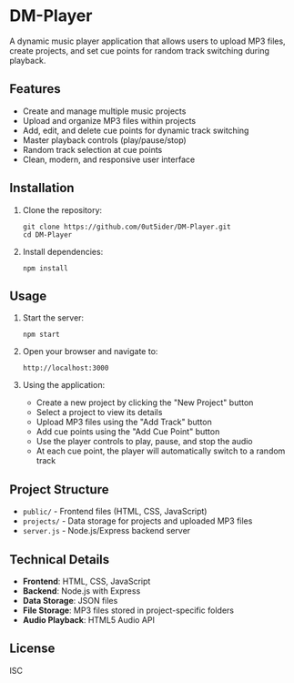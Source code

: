 # DM-Player

A dynamic music player application that allows users to upload MP3 files, create projects, and set cue points for random track switching during playback.

## Features

- Create and manage multiple music projects
- Upload and organize MP3 files within projects
- Add, edit, and delete cue points for dynamic track switching
- Master playback controls (play/pause/stop)
- Random track selection at cue points
- Clean, modern, and responsive user interface

## Installation

1. Clone the repository:
   ```
   git clone https://github.com/0ut5ider/DM-Player.git
   cd DM-Player
   ```

2. Install dependencies:
   ```
   npm install
   ```

## Usage

1. Start the server:
   ```
   npm start
   ```

2. Open your browser and navigate to:
   ```
   http://localhost:3000
   ```

3. Using the application:
   - Create a new project by clicking the "New Project" button
   - Select a project to view its details
   - Upload MP3 files using the "Add Track" button
   - Add cue points using the "Add Cue Point" button
   - Use the player controls to play, pause, and stop the audio
   - At each cue point, the player will automatically switch to a random track

## Project Structure

- `public/` - Frontend files (HTML, CSS, JavaScript)
- `projects/` - Data storage for projects and uploaded MP3 files
- `server.js` - Node.js/Express backend server

## Technical Details

- **Frontend**: HTML, CSS, JavaScript
- **Backend**: Node.js with Express
- **Data Storage**: JSON files
- **File Storage**: MP3 files stored in project-specific folders
- **Audio Playback**: HTML5 Audio API

## License

ISC
